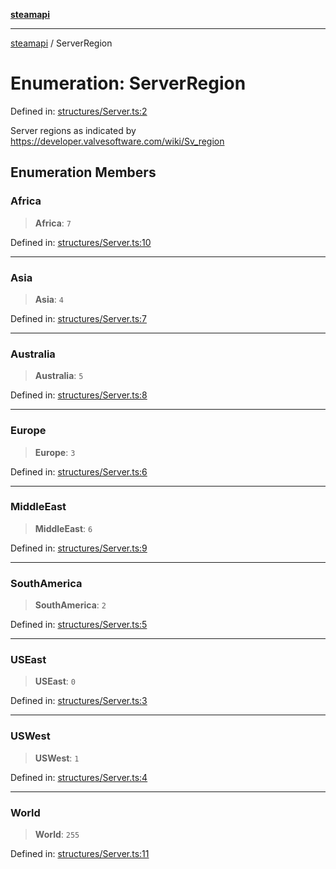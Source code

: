[**steamapi**](../README.md)

***

[steamapi](../README.md) / ServerRegion

# Enumeration: ServerRegion

Defined in: [structures/Server.ts:2](https://github.com/xDimGG/node-steamapi/blob/1fe06d2c5a85fee5e9f5e4f0962481cbd53a974e/src/structures/Server.ts#L2)

Server regions as indicated by https://developer.valvesoftware.com/wiki/Sv_region

## Enumeration Members

### Africa

> **Africa**: `7`

Defined in: [structures/Server.ts:10](https://github.com/xDimGG/node-steamapi/blob/1fe06d2c5a85fee5e9f5e4f0962481cbd53a974e/src/structures/Server.ts#L10)

***

### Asia

> **Asia**: `4`

Defined in: [structures/Server.ts:7](https://github.com/xDimGG/node-steamapi/blob/1fe06d2c5a85fee5e9f5e4f0962481cbd53a974e/src/structures/Server.ts#L7)

***

### Australia

> **Australia**: `5`

Defined in: [structures/Server.ts:8](https://github.com/xDimGG/node-steamapi/blob/1fe06d2c5a85fee5e9f5e4f0962481cbd53a974e/src/structures/Server.ts#L8)

***

### Europe

> **Europe**: `3`

Defined in: [structures/Server.ts:6](https://github.com/xDimGG/node-steamapi/blob/1fe06d2c5a85fee5e9f5e4f0962481cbd53a974e/src/structures/Server.ts#L6)

***

### MiddleEast

> **MiddleEast**: `6`

Defined in: [structures/Server.ts:9](https://github.com/xDimGG/node-steamapi/blob/1fe06d2c5a85fee5e9f5e4f0962481cbd53a974e/src/structures/Server.ts#L9)

***

### SouthAmerica

> **SouthAmerica**: `2`

Defined in: [structures/Server.ts:5](https://github.com/xDimGG/node-steamapi/blob/1fe06d2c5a85fee5e9f5e4f0962481cbd53a974e/src/structures/Server.ts#L5)

***

### USEast

> **USEast**: `0`

Defined in: [structures/Server.ts:3](https://github.com/xDimGG/node-steamapi/blob/1fe06d2c5a85fee5e9f5e4f0962481cbd53a974e/src/structures/Server.ts#L3)

***

### USWest

> **USWest**: `1`

Defined in: [structures/Server.ts:4](https://github.com/xDimGG/node-steamapi/blob/1fe06d2c5a85fee5e9f5e4f0962481cbd53a974e/src/structures/Server.ts#L4)

***

### World

> **World**: `255`

Defined in: [structures/Server.ts:11](https://github.com/xDimGG/node-steamapi/blob/1fe06d2c5a85fee5e9f5e4f0962481cbd53a974e/src/structures/Server.ts#L11)
